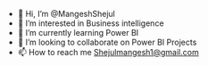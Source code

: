 - 👋 Hi, I’m @MangeshShejul
- 👀 I’m interested in Business intelligence
- 🌱 I’m currently learning Power BI
- 💞️ I’m looking to collaborate on Power BI Projects
- 📫 How to reach me Shejulmangesh1@gmail.com

<!---
MangeshShejul/MangeshShejul is a ✨ special ✨ repository because its `README.md` (this file) appears on your GitHub profile.
You can click the Preview link to take a look at your changes.
--->

